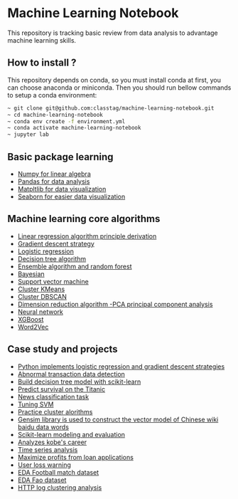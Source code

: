 Machine Learning Notebook
=========================

This repository is tracking basic review from data analysis to advantage machine learning skills.

## How to install ?
This repository depends on conda, so you must install conda at first, you can choose anaconda or miniconda.
Then you should run bellow commands to setup a conda environment:

```bash
~ git clone git@github.com:classtag/machine-learning-notebook.git
~ cd machine-learning-notebook
~ conda env create -f environment.yml 
~ conda activate machine-learning-notebook
~ jupyter lab
```

## Basic package learning

- [Numpy for linear algebra](./01.numpy)
- [Pandas for data analysis](./02.pandas)
- [Matpltlib for data visualization](./03.matpltlib)
- [Seaborn for easier data visualization](./04.seaborn)

## Machine learning core algorithms
- [Linear regression algorithm principle derivation](./05.learning-regression)
- [Gradient descent strategy](./06.gradient-descent)
- [Logistic regression](./07.logistic-regression)
- [Decision tree algorithm](./10.decision-tree)
- [Ensemble algorithm and random forest](./12.ensemble-algorithm-and-random-forest)
- [Bayesian](./14.bayesian)
- [Support vector machine](./16.support-vector-machine)
- [Cluster KMeans](./18.kmeans)
- [Cluster DBSCAN](./19.dbscan)
- [Dimension reduction algorithm -PCA principal component analysis](./21.pca)
- [Neural network](./22.neural-network)
- [XGBoost](./23.xgboost)
- [Word2Vec](./24.word2vec)



## Case study and projects
- [Python implements logistic regression and gradient descent strategies](./08.python-logistic-regression-with-gradient-descent)
- [Abnormal transaction data detection](./09.abnormal-transaction-data-detection)
- [Build decision tree model with scikit-learn](./11.build-decision-tree-model-with-scikit-learn)
- [Predict survival on the Titanic](./13.predict-survival-on-the-titanic)
- [News classification task](./15.news-text-classification)
- [Tuning SVM](./17.tuning-svm)
- [Practice cluster alorithms](./20.practice-cluster-algorithms)
- [Gensim library is used to construct the vector model of Chinese wiki baidu data words](./25.word2vec-gensim-chinese-wiki)
- [Scikit-learn modeling and evaluation](./26.scikit-learn-modeling-and-evaluation)
- [Analyzes kobe's career](./27.analyzes-kobe-career)
- [Time series analysis](./28.time-series-analysis)
- [Maximize profits from loan applications](./29.maximize-profits-from-loan-applications)
- [User loss warning](./30.user-loss-warning)
- [EDA Football match dataset](./31.eda-football-match-dataset)
- [EDA Fao dataset](./32.eda-fao-dataset)
- [HTTP log clustering analysis](./33.http-log-clustering-analysis)






